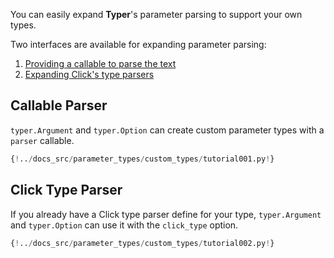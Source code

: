 You can easily expand **Typer**'s parameter parsing to support your own types.

Two interfaces are available for expanding parameter parsing:

1. [Providing a callable to parse the text](#callable-parser)
1. [Expanding Click's type parsers](#click-type-parser)

## Callable Parser

`typer.Argument` and `typer.Option` can create custom parameter types with a `parser` callable.


```Python hl_lines="12-13  17  18"
{!../docs_src/parameter_types/custom_types/tutorial001.py!}
```

## Click Type Parser

If you already have a Click type parser define for your type, `typer.Argument` and `typer.Option`
can use it with the `click_type` option.

```Python hl_lines="13-17  21  22"
{!../docs_src/parameter_types/custom_types/tutorial002.py!}
```
